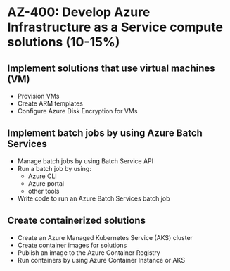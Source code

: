 # AZ-400: Develop Azure Infrastructure as a Service compute solutions (10-15%)
## Implement solutions that use virtual machines (VM)
- Provision VMs
- Create ARM templates
- Configure Azure Disk Encryption for VMs

## Implement batch jobs by using Azure Batch Services
- Manage batch jobs by using Batch Service API
- Run a batch job by using:
    - Azure CLI
    - Azure portal
    - other tools
- Write code to run an Azure Batch Services batch job

## Create containerized solutions
- Create an Azure Managed Kubernetes Service (AKS) cluster
- Create container images for solutions
- Publish an image to the Azure Container Registry
- Run containers by using Azure Container Instance or AKS